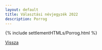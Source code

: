 ```yaml
---
layout: default
title: Választási névjegyzék 2022
description: Porrog
---
```


{% include settlementHTMLs/Porrog.html %}

[Vissza](./)